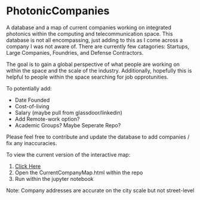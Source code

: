 # PhotonicCompanies
A database and a map of current companies working on integrated photonics within the computing and telecommunication space. This database is not all encompassing, just adding to this as I come across a company I was not aware of. There are currently few catagories: Startups, Large Companies, Foundries, and Defense Contractors.

The goal is to gain a global perspective of what people are working on within the space and the scale of the industry. Additionally, hopefully this is helpful to people within the space searching for job opprotunities. 

To potentially add: 
- Date Founded
- Cost-of-living
- Salary (maybe pull from glassdoor/linkedin) 
- Add Remote-work option?
- Academic Groups? Maybe Seperate Repo?

Please feel free to contribute and update the database to add companies / fix any inaccuracies. 

To view the current version of the interactive map:
  1. [Click Here](https://ericcblow.github.io/PhotonicCompanies/CurrentCompanyMap.html)
  2. Open the CurrentCompanyMap.html within the repo
  3. Run within the jupyter notebook


Note: Company addresses are accurate on the city scale but not street-level
